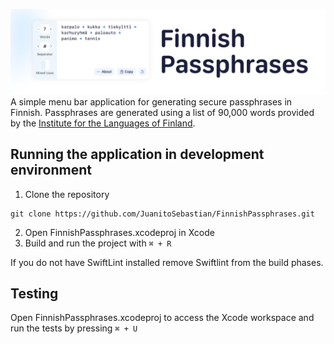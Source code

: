 ![Screenshot of the UI](https://raw.githubusercontent.com/JuanitoSebastian/FinnishPassphrases/development/Documentation/Header.png)
A simple menu bar application for generating secure passphrases in Finnish. Passphrases are generated using a list of 90,000 words provided by the [Institute for the Languages of Finland](https://kaino.kotus.fi/sanat/nykysuomi/). 

## Running the application in development environment
1. Clone the repository
```
git clone https://github.com/JuanitoSebastian/FinnishPassphrases.git
```
2. Open FinnishPassphrases.xcodeproj in Xcode
3. Build and run the project with `⌘ + R`

If you do not have SwiftLint installed remove Swiftlint from the build phases.

## Testing
Open FinnishPassphrases.xcodeproj to access the Xcode workspace and run the tests by pressing `⌘ + U`
